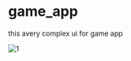 # game_app

this avery complex ui for game app

![1](https://user-images.githubusercontent.com/52583744/83102615-2ea03f00-a0b5-11ea-8c7b-dbd2c9d85a41.jpeg)
